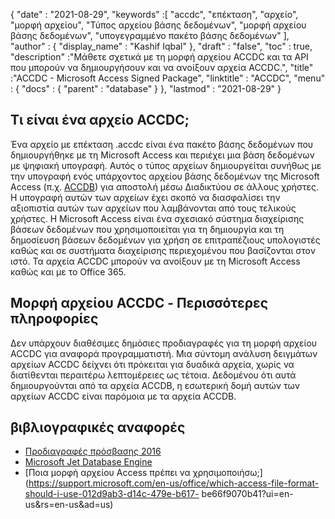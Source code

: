 {
  "date" : "2021-08-29",
  "keywords" :[ "accdc", "επέκταση", "αρχείο", "μορφή αρχείου", "Τύπος αρχείου βάσης δεδομένων", "μορφή αρχείου βάσης δεδομένων", "υπογεγραμμένο πακέτο βάσης δεδομένων" ],
  "author" : {
    "display_name" : "Kashif Iqbal"
},
  "draft" : "false",
  "toc" : true,
  "description" :"Μάθετε σχετικά με τη μορφή αρχείου ACCDC και τα API που μπορούν να δημιουργήσουν και να ανοίξουν αρχεία ACCDC.",
  "title" :"ACCDC - Microsoft Access Signed Package",
  "linktitle" : "ACCDC",
  "menu" : {
    "docs" : {
      "parent" : "database"
}
},
  "lastmod" : "2021-08-29"
}

## Τι είναι ένα αρχείο ACCDC;

Ένα αρχείο με επέκταση .accdc είναι ένα πακέτο βάσης δεδομένων που δημιουργήθηκε με τη Microsoft Access και περιέχει μια βάση δεδομένων με ψηφιακή υπογραφή. Αυτός ο τύπος αρχείων δημιουργείται συνήθως με την υπογραφή ενός υπάρχοντος αρχείου βάσης δεδομένων της Microsoft Access (π.χ. [ACCDB](/el/database/accdb/)) για αποστολή μέσω Διαδικτύου σε άλλους χρήστες. Η υπογραφή αυτών των αρχείων έχει σκοπό να διασφαλίσει την αξιοπιστία αυτών των αρχείων που λαμβάνονται από τους τελικούς χρήστες. Η Microsoft Access είναι ένα σχεσιακό σύστημα διαχείρισης βάσεων δεδομένων που χρησιμοποιείται για τη δημιουργία και τη δημοσίευση βάσεων δεδομένων για χρήση σε επιτραπέζιους υπολογιστές καθώς και σε συστήματα διαχείρισης περιεχομένου που βασίζονται στον ιστό. Τα αρχεία ACCDC μπορούν να ανοίξουν με τη Microsoft Access καθώς και με το Office 365.

## Μορφή αρχείου ACCDC - Περισσότερες πληροφορίες

Δεν υπάρχουν διαθέσιμες δημόσιες προδιαγραφές για τη μορφή αρχείου ACCDC για αναφορά προγραμματιστή. Μια σύντομη ανάλυση δειγμάτων αρχείων ACCDC δείχνει ότι πρόκειται για δυαδικά αρχεία, χωρίς να διατίθενται περαιτέρω λεπτομέρειες ως τέτοια. Δεδομένου ότι αυτά δημιουργούνται από τα αρχεία ACCDB, η εσωτερική δομή αυτών των αρχείων ACCDC είναι παρόμοια με τα αρχεία ACCDB.

## βιβλιογραφικές αναφορές

* [Προδιαγραφές πρόσβασης 2016](https://support.microsoft.com/en-us/office/access-specifications-0cf3c66f-9cf2-4e32-9568-98c1025bb47c)
* [Microsoft Jet Database Engine](https://en.wikipedia.org/wiki/Microsoft_Jet_Database_Engine)
* [Ποια μορφή αρχείου Access πρέπει να χρησιμοποιήσω;](https://support.microsoft.com/en-us/office/which-access-file-format-should-i-use-012d9ab3-d14c-479e-b617- be66f9070b41?ui=en-us&rs=en-us&ad=us)

